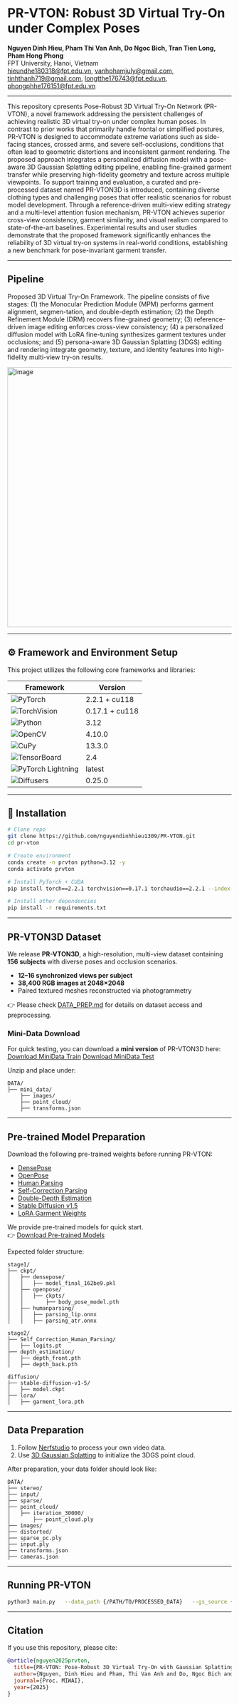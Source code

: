 # PR-VTON: Robust 3D Virtual Try-On under Complex Poses

**Nguyen Dinh Hieu, Pham Thi Van Anh, Do Ngoc Bich, Tran Tien Long, Pham Hong Phong**  
FPT University, Hanoi, Vietnam  
[hieundhe180318@fpt.edu.vn](mailto:hieundhe180318@fpt.edu.vn), [vanhphamjuly@gmail.com](mailto:vanhphamjuly@gmail.com), [tinhthanh719@gmail.com](mailto:tinhthanh719@gmail.com), [longtthe176743@fpt.edu.vn](mailto:longtthe176743@fpt.edu.vn), [phongphhe176151@fpt.edu.vn](mailto:phongphhe176151@fpt.edu.vn)

---
This repository cpresents Pose-Robust 3D Virtual Try-On Network (PR-VTON), a novel framework addressing the persistent challenges of achieving realistic 3D virtual try-on under complex human poses. In contrast to prior works that primarily handle frontal or simplified postures, PR-VTON is designed to accommodate extreme variations such as side-facing stances, crossed arms, and severe self-occlusions, conditions that often lead to geometric distortions and inconsistent garment rendering. The proposed approach integrates a personalized diffusion model with a pose-aware 3D Gaussian Splatting editing pipeline, enabling fine-grained garment transfer while preserving high-fidelity geometry and texture across multiple viewpoints. To support training and evaluation, a curated and pre-processed dataset named PR-VTON3D is introduced, containing diverse clothing types and challenging poses that offer realistic scenarios for robust model development. Through a reference-driven multi-view editing strategy and a multi-level attention fusion mechanism, PR-VTON achieves superior cross-view consistency, garment similarity, and visual realism compared to state-of-the-art baselines. Experimental results and user studies demonstrate that the proposed framework significantly enhances the reliability of 3D virtual try-on systems in real-world conditions, establishing a new benchmark for pose-invariant garment transfer.

---
## Pipeline
Proposed 3D Virtual Try-On Framework. The pipeline consists of five stages: (1) the Monocular Prediction Module (MPM) performs garment alignment, segmen-tation, and double-depth estimation; (2) the Depth Refinement Module (DRM) recovers fine-grained geometry; (3) reference-driven image editing enforces cross-view consistency; (4) a personalized diffusion model with LoRA fine-tuning synthesizes garment textures under occlusions; and (5) persona-aware 3D Gaussian Splatting (3DGS) editing and rendering integrate geometry, texture, and identity features into high-fidelity multi-view try-on results.

<img width="588" height="584" alt="image" src="https://github.com/user-attachments/assets/5e3cecd0-7308-4a7f-b5fc-f5bbb58022d4" />

---

## ⚙️ Framework and Environment Setup  

This project utilizes the following core frameworks and libraries:  

| Framework | Version |  
|-----------|---------|  
| ![PyTorch](https://img.shields.io/badge/PyTorch-2.2.1%2Bcu118-ee4c2c?logo=pytorch&logoColor=white) | 2.2.1 + cu118 |  
| ![TorchVision](https://img.shields.io/badge/TorchVision-0.17.1%2Bcu118-3776ab?logo=pytorch-lightning&logoColor=white) | 0.17.1 + cu118 |  
| ![Python](https://img.shields.io/badge/Python-3.12-3776ab?logo=python&logoColor=white) | 3.12 |  
| ![OpenCV](https://img.shields.io/badge/OpenCV-4.10.0-5C3EE8?logo=opencv&logoColor=white) | 4.10.0 |  
| ![CuPy](https://img.shields.io/badge/CuPy-13.3.0-00a95c?logo=numpy&logoColor=white) | 13.3.0 |  
| ![TensorBoard](https://img.shields.io/badge/TensorBoard-2.4-FF6F00?logo=tensorflow&logoColor=white) | 2.4 |  
| ![PyTorch Lightning](https://img.shields.io/badge/Lightning-2.x-792ee5?logo=pytorchlightning&logoColor=white) | latest |  
| ![Diffusers](https://img.shields.io/badge/Diffusers-0.25.0-ffca28?logo=huggingface&logoColor=white) | 0.25.0 |

---

## 🚀 Installation

```bash
# Clone repo
git clone https://github.com/nguyendinhhieu1309/PR-VTON.git
cd pr-vton

# Create environment
conda create -n prvton python=3.12 -y
conda activate prvton

# Install PyTorch + CUDA
pip install torch==2.2.1 torchvision==0.17.1 torchaudio==2.2.1 --index-url https://download.pytorch.org/whl/cu118

# Install other dependencies
pip install -r requirements.txt
```

---

## PR-VTON3D Dataset  

We release **PR-VTON3D**, a high-resolution, multi-view dataset containing **156 subjects** with diverse poses and occlusion scenarios.  

- **12–16 synchronized views per subject**  
- **38,400 RGB images at 2048×2048**  
- Paired textured meshes reconstructed via photogrammetry  

👉 Please check [DATA_PREP.md](./DATA_PREP.md) for details on dataset access and preprocessing.  

### Mini-Data Download  
For quick testing, you can download a **mini version** of PR-VTON3D here:  
[Download MiniData Train](https://drive.google.com/drive/folders/1wsIp7n2msLdNLffNo4EEKPfWZZK_284w?usp=drive_link)
[Download MiniData Test](https://drive.google.com/drive/folders/13btss4VdyG6R7R9mLTmzqqssg_7YCaIf?usp=drive_link)

Unzip and place under:  

```
DATA/
├── mini_data/
    ├── images/
    ├── point_cloud/
    ├── transforms.json
```

---

## Pre-trained Model Preparation  

Download the following pre-trained weights before running PR-VTON:  

- [DensePose](https://example.com/densepose-weights)  
- [OpenPose](https://example.com/openpose-weights)  
- [Human Parsing](https://example.com/humanparsing-weights)  
- [Self-Correction Parsing](https://example.com/self-correction-weights)  
- [Double-Depth Estimation](https://example.com/depth-weights)  
- [Stable Diffusion v1.5](https://example.com/stable-diffusion-v1-5)  
- [LoRA Garment Weights](https://example.com/lora-garment)  

We provide pre-trained models for quick start.  
👉 [Download Pre-trained Models](https://drive.google.com/drive/folders/14HpZlA9KLJtvb8pSsIbXjNL93BZ_RO6b?usp=drive_link)

Expected folder structure:

```
stage1/
├── ckpt/
│   ├── densepose/
│   │   ├── model_final_162be9.pkl
│   ├── openpose/
│   │   ├── ckpts/
│   │       ├── body_pose_model.pth
│   ├── humanparsing/
│   │   ├── parsing_lip.onnx
│   │   ├── parsing_atr.onnx

stage2/
├── Self_Correction_Human_Parsing/
│   ├── logits.pt
├── depth_estimation/
│   ├── depth_front.pth
│   ├── depth_back.pth

diffusion/
├── stable-diffusion-v1-5/
│   ├── model.ckpt
├── lora/
│   ├── garment_lora.pth
```

---

## Data Preparation  

1. Follow [Nerfstudio](https://github.com/nerfstudio-project/nerfstudio) to process your own video data.  
2. Use [3D Gaussian Splatting](https://github.com/graphdeco-inria/gaussian-splatting) to initialize the 3DGS point cloud.  

After preparation, your data folder should look like:  

```
DATA/
├── stereo/
├── input/
├── sparse/
├── point_cloud/
│   ├── iteration_30000/
│       ├── point_cloud.ply
├── images/
├── distorted/
├── sparse_pc.ply
├── input.ply
├── transforms.json
├── cameras.json
```

---

## Running PR-VTON  

```bash
python3 main.py   --data_path {/PATH/TO/PROCESSED_DATA}   --gs_source {/PATH/TO/PROCESSED_DATA/point_cloud/iteration_30000/point_cloud.ply}   --cloth_path {/PATH/TO/GARMENT/IMAGE}
```

---

## Citation  

If you use this repository, please cite:  

```bibtex
@article{nguyen2025prvton,
  title={PR-VTON: Pose-Robust 3D Virtual Try-On with Gaussian Splatting},
  author={Nguyen, Dinh Hieu and Pham, Thi Van Anh and Do, Ngoc Bich and Tran, Tien Long and Pham, Hong Phong},
  journal={Proc. MIWAI},
  year={2025}
}
```
